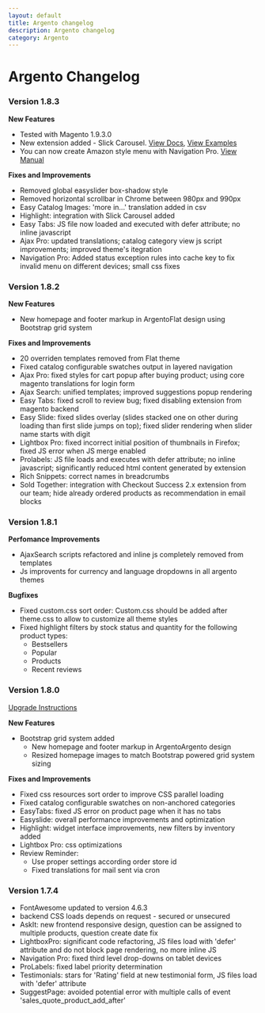 ```yaml
---
layout: default
title: Argento changelog
description: Argento changelog
category: Argento
---
```


# Argento Changelog

### Version 1.8.3

**New Features**

 -  Tested with Magento 1.9.3.0
 -  New extension added - Slick Carousel. [View Docs](http://docs.swissuplabs.com/m1/extensions/slick-carousel/), [View Examples](http://docs.swissuplabs.com/m1/extensions/slick-carousel/usage/#using-in-argento)
 -  You can now create Amazon style menu with Navigation Pro. [View Manual](http://docs.swissuplabs.com/m1/extensions/navigationpro/use-cases/amazon-menu/)

**Fixes and Improvements**

 -  Removed global easyslider box-shadow style
 -  Removed horizontal scrollbar in Chrome between 980px and 990px
 -  Easy Catalog Images: 'more in...' translation added in csv
 -  Highlight: integration with Slick Carousel added
 -  Easy Tabs: JS file now loaded and executed with defer attribute; no inline
    javascript
 -  Ajax Pro: updated translations; catalog category view js script improvements;
    improved theme's itegration
 -  Navigation Pro: Added status exception rules into cache key to fix invalid
    menu on different devices; small css fixes

### Version 1.8.2

**New Features**

 -  New homepage and footer markup in ArgentoFlat design using Bootstrap grid
    system

**Fixes and Improvements**

 -  20 overriden templates removed from Flat theme
 -  Fixed catalog configurable swatches output in layered navigation
 -  Ajax Pro: fixed styles for cart popup after buying product; using core
    magento translations for login form
 -  Ajax Search: unified templates; improved suggestions popup rendering
 -  Easy Tabs: fixed scroll to review bug; fixed disabling extension from
    magento backend
 -  Easy Slide: fixed slides overlay (slides stacked one on other during
    loading than first slide jumps on top); fixed slider rendering when slider
    name starts with digit
 -  Lightbox Pro: fixed incorrect initial position of thumbnails in Firefox;
    fixed JS error when JS merge enabled
 -  Prolabels: JS file loads and executes with defer attribute; no inline
    javascript; significantly reduced html content generated by extension
 -  Rich Snippets: correct names in breadcrumbs
 -  Sold Together: integration with Checkout Success 2.x extension from our
    team; hide already ordered products as recommendation in email blocks


### Version 1.8.1

**Perfomance Improvements**

 -  AjaxSearch scripts refactored and inline js completely removed from templates
 -  Js improvents for currency and language dropdowns in all argento themes

**Bugfixes**

 -  Fixed custom.css sort order:
    Custom.css should be added after theme.css to allow to customize all theme
    styles
 -  Fixed highlight filters by stock status and quantity for the following
    product types:
    - Bestsellers
    - Popular
    - Products
    - Recent reviews

### Version 1.8.0

[Upgrade Instructions](../upgrade-instructions/#version-174---180)

**New Features**

 -  Bootstrap grid system added
    - New homepage and footer markup in ArgentoArgento design
    - Resized homepage images to match Bootstrap powered grid system sizing

**Fixes and Improvements**

 -  Fixed css resources sort order to improve CSS parallel loading
 -  Fixed catalog configurable swatches on non-anchored categories
 -  EasyTabs: fixed JS error on product page when it has no tabs
 -  Easyslide: overall performance improvements and optimization
 -  Highlight: widget interface improvements, new filters by inventory added
 -  Lightbox Pro: css optimizations
 -  Review Reminder:
    - Use proper settings according order store id
    - Fixed translations for mail sent via cron

### Version 1.7.4

 -  FontAwesome updated to version 4.6.3
 -  backend CSS loads depends on request - secured or unsecured
 -  AskIt: new frontend responsive design, question can be assigned to multiple products, question create date fix
 -  LightboxPro: significant code refactoring, JS files load with 'defer' attribute and do not block page rendering,  no more inline JS
 -  Navigation Pro: fixed third level drop-downs on tablet devices
 -  ProLabels: fixed label priority determination
 -  Testimonials: stars for 'Rating' field at new testimonial form, JS files load with 'defer' attribute
 -  SuggestPage: avoided potential error with multiple calls of event 'sales_quote_product_add_after'
